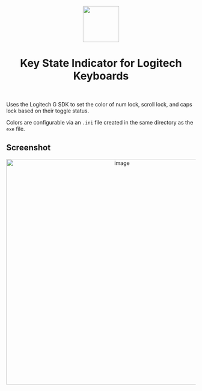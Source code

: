<p align="center"><img width=96 src="https://github.com/user-attachments/assets/b4f3044b-e7ba-4df7-86db-52582e4a8323"></p>

<h1 align = 'center'> Key State Indicator for Logitech Keyboards</h1>
<br>

Uses the Logitech G SDK to set the color of num lock, scroll lock, and caps lock based on their toggle status.

Colors are configurable via an `.ini` file created in the same directory as the `exe` file.

## Screenshot

<p align="center"><img width="600" alt="image" src="https://github.com/user-attachments/assets/1a9ac8e5-773a-4a01-a220-42715e713fb4" /></p>

